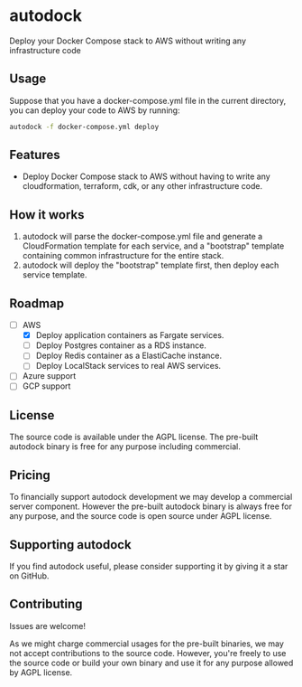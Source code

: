 # autodock
Deploy your Docker Compose stack to AWS without writing any infrastructure code

## Usage
Suppose that you have a docker-compose.yml file in the current directory, you can deploy your code to AWS by running:

```bash
autodock -f docker-compose.yml deploy
```

## Features
- Deploy Docker Compose stack to AWS without having to write any cloudformation, terraform, cdk, or any other infrastructure code.

## How it works
1. autodock will parse the docker-compose.yml file and generate a CloudFormation template for each service, and a "bootstrap" template containing common infrastructure for the entire stack.
2. autodock will deploy the "bootstrap" template first, then deploy each service template.

## Roadmap
- [ ] AWS
    - [x] Deploy application containers as Fargate services.
    - [ ] Deploy Postgres container as a RDS instance.
    - [ ] Deploy Redis container as a ElastiCache instance.
    - [ ] Deploy LocalStack services to real AWS services.
- [ ] Azure support
- [ ] GCP support

## License
The source code is available under the AGPL license. The pre-built autodock binary is free for any purpose including commercial.

## Pricing
To financially support autodock development we may develop a commercial server component. However the pre-built autodock binary is always free for any purpose, and the source code is open source under AGPL license.

## Supporting autodock
If you find autodock useful, please consider supporting it by giving it a star on GitHub.

## Contributing
Issues are welcome!

As we might charge commercial usages for the pre-built binaries, we may not accept contributions to the source code. However, you're freely to use the source code or build your own binary and use it for any purpose allowed by AGPL license.
